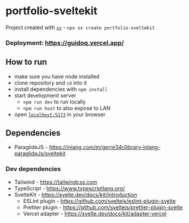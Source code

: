 # portfolio-sveltekit

Project created with [`sv`](https://github.com/sveltejs/cli) - `npx sv create portfolio-sveltekit`

### Deployment: https://guidoq.vercel.app/

## How to run

- make sure you have node installed
- clone repository and `cd` into it
- install dependencies with `npm install`
- start development server
    - `npm run dev` to run locally
    - `npm run host` to also expose to LAN
- open [`localhost:5173`](http://localhost:5173) in your browser

## Dependencies

- ParaglideJS - https://inlang.com/m/gerre34r/library-inlang-paraglideJs/sveltekit

### Dev dependencies

- Tailwind - https://tailwindcss.com
- TypeScript - https://www.typescriptlang.org/
- SvelteKit - https://svelte.dev/docs/kit/introduction
    - ESLint plugin - https://github.com/sveltejs/eslint-plugin-svelte
    - Prettier plugin - https://github.com/sveltejs/prettier-plugin-svelte
    - Vercel adapter - https://svelte.dev/docs/kit/adapter-vercel